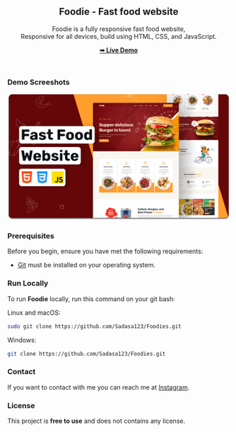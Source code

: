 <div align="center">

  <br />
  <br />

  <h2 align="center">Foodie - Fast food website</h2>

  Foodie is a fully responsive fast food website, <br />Responsive for all devices, build using HTML, CSS, and JavaScript.

  <a href="https://codewithsadee.github.io/foodie/"><strong>➥ Live Demo</strong></a>

</div>

<br />

### Demo Screeshots

![Foodie Desktop Demo](./readme-images/desktop.png "Desktop Demo")

### Prerequisites

Before you begin, ensure you have met the following requirements:

* [Git](https://git-scm.com/downloads "Download Git") must be installed on your operating system.

### Run Locally

To run **Foodie** locally, run this command on your git bash:

Linux and macOS:

```bash
sudo git clone https://github.com/Sadasa123/Foodies.git
```

Windows:

```bash
git clone https://github.com/Sadasa123/Foodies.git
```

### Contact

If you want to contact with me you can reach me at [Instagram]().

### License

This project is **free to use** and does not contains any license.

